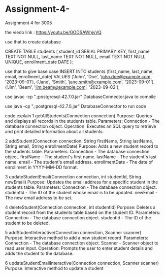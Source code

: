 # Assignment-4-
Assignment 4 for 3005

the viedo link :
https://youtu.be/GODSAWhjvVQ

use that to create database 

CREATE TABLE students (
    student_id SERIAL PRIMARY KEY,
    first_name TEXT NOT NULL,
    last_name TEXT NOT NULL,
    email TEXT NOT NULL UNIQUE,
    enrollment_date DATE
);

use that to give base case
INSERT INTO students (first_name, last_name, email, enrollment_date) VALUES
('John', 'Doe', 'john.doe@example.com', '2023-09-01'),
('Jane', 'Smith', 'jane.smith@example.com', '2023-09-01'),
('Jim', 'Beam', 'jim.beam@example.com', '2023-09-02');


use 
javac -cp ".;postgresql-42.7.0.jar" DatabaseConnector.java
to compile

use
java -cp ".;postgresql-42.7.0.jar" DatabaseConnector
to run code

code explain
1
getAllStudents(Connection connection)
Purpose: Queries and displays all records in the students table.
Parameters: Connection - The database connection object.
Operation: Executes an SQL query to retrieve and print detailed information about all students.

2
addStudent(Connection connection, String firstName, String lastName, String email, String enrollmentDate)
Purpose: Adds a new student record to the students table.
Parameters:
Connection - The database connection object.
firstName - The student's first name.
lastName - The student's last name.
email - The student's email address.
enrollmentDate - The date of enrollment in YYYY-MM-DD format.

3
updateStudentEmail(Connection connection, int studentId, String newEmail)
Purpose: Updates the email address for a specific student in the students table.
Parameters:
Connection - The database connection object.
studentId - The ID of the student whose email is to be updated.
newEmail - The new email address to be set.

4
deleteStudent(Connection connection, int studentId)
Purpose: Deletes a student record from the students table based on the student ID.
Parameters:
Connection - The database connection object.
studentId - The ID of the student to be deleted.

5
addStudentInteractive(Connection connection, Scanner scanner)
Purpose: Interactive method to add a new student record.
Parameters:
Connection - The database connection object.
Scanner - Scanner object to read user input.
Operation: Prompts the user to enter student details and adds the student to the database.

6
updateStudentEmailInteractive(Connection connection, Scanner scanner)
Purpose: Interactive method to update a student
